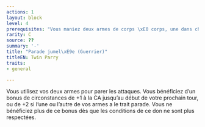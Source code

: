 ```yaml
---
actions: 1
layout: block
level: 4
prerequisites: "Vous maniez deux armes de corps \xE0 corps, une dans chaque main."
rarity: C
source: ??
summary: '-'
title: "Parade jumel\xE9e (Guerrier)"
titleEN: Twin Parry
traits:
- general

---
```


<p>Vous utilisez vos deux armes pour parer les attaques. Vous bénéficiez d’un bonus de circonstances de +1 à la CA jusqu’au début de votre prochain tour, ou de +2 si l’une ou l’autre de vos armes a le trait parade. Vous ne bénéficiez plus de ce bonus dès que les conditions de ce don ne sont plus respectées.</p>